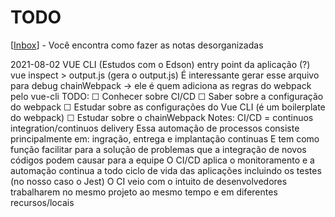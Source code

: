 # TODO

[[Inbox]] - Você encontra como fazer as notas desorganizadas

2021-08-02 
VUE CLI (Estudos com o Edson) 
entry point da aplicação (?)
vue inspect > output.js (gera o output.js)
É interessante gerar esse arquivo para debug
chainWebpack -> ele é quem adiciona as regras do webpack pelo vue-cli 
TODO: 
☐ Conhecer sobre CI/CD
☐ Saber sobre a configuração do webpack
☐ Estudar sobre as configurações do Vue CLI (é um boilerplate do webpack)
☐ Estudar sobre o chainWebpack 
Notes: 
CI/CD = continuos integration/continuos delivery
Essa automação de processos consiste principalmente em: ingração, entrega e implantação continuas
E tem como função facilitar para a solução de problemas que a integração de novos códigos podem causar para a equipe
O CI/CD aplica o monitoramento e a automação continua a todo ciclo de vida das aplicações 
incluindo os testes (no nosso caso o Jest)
O CI veio com o intuito de desenvolvedores trabalharem no mesmo projeto ao mesmo tempo e em diferentes recursos/locais


[//begin]: # "Autogenerated link references for markdown compatibility"
[Inbox]: inbox "Inbox"
[//end]: # "Autogenerated link references"
